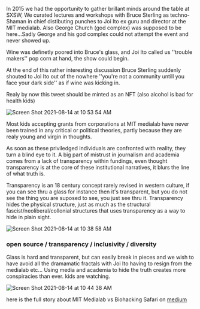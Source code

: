 
In 2015 we had the opportunity to gather brillant minds around the table at SXSW, We curated lectures and workshops with Bruce Sterling as techno-Shaman in chief distibuting punches to Joi Ito ex guru and director at the MIT medialab. Also George Church (god complex) was supposed to be here...Sadly George and his god complex could not attempt the event and never showed up. 

Wine was definetly poored into Bruce's glass, and Joi Ito called us ''trouble makers'' pop corn at hand, the show could begin.


At the end of this rather interesting discussion Bruce Sterling suddenly shouted to Joi Ito out of the nowhere ''you're not a community untill you face your dark side'' as if wine was kicking in. 

Realy by now this tweet should be minted as an NFT (also alcohol is bad for health kids)

![Screen Shot 2021-08-14 at 10 53 54 AM](https://user-images.githubusercontent.com/86488172/129442140-2599372c-2cb8-4fdd-ae9b-32889e301c07.png)


Most kids accepting grants from corporations at MIT medialab have never been trained in any critical or political theories, partly because they are realy young and virgin in thoughts.  

As soon as these priviledged individuals are confronted with reality, they turn a blind eye to it. A big part of mistrust in journalism and academia comes from a lack of transparency within fundings, even thought transparency is at the core of these institutional narratives, it blurs the line of what truth is. 

Transparency is an 18 century concept rarely revised in western culture, if you can see thru a glass for instance then it's transparent, but you do not see the thing you are suposed to see, you just see thru it. Transparency hides the physical structure, just as much as the structural fascist/neoliberal/collonial structures that uses transparency as a way to hide in plain sight. 




![Screen Shot 2021-08-14 at 10 38 58 AM](https://user-images.githubusercontent.com/86488172/129440809-cf6cb838-9d7e-435d-9bde-60bd1336fccd.png)


### open source / transparency / inclusivity / diversity 

Glass is hard and transparent, but can easily break in pieces and we wish to have avoid all the dramamatic fractals with Joi Ito having to resign from the medialab etc... Using media and academia to hide the truth creates more conspiracies than ever. kids are watching.


![Screen Shot 2021-08-14 at 10 44 38 AM](https://user-images.githubusercontent.com/86488172/129442592-a1adca7c-49f5-470a-ab03-dec9f3097628.png)




here is the full story about MIT Medialab vs Biohacking Safari on [medium](https://medium.com/@BHsafari/sxsw-is-crazy-synbio-is-here-to-stay-5ae40a1c5fbf) 
